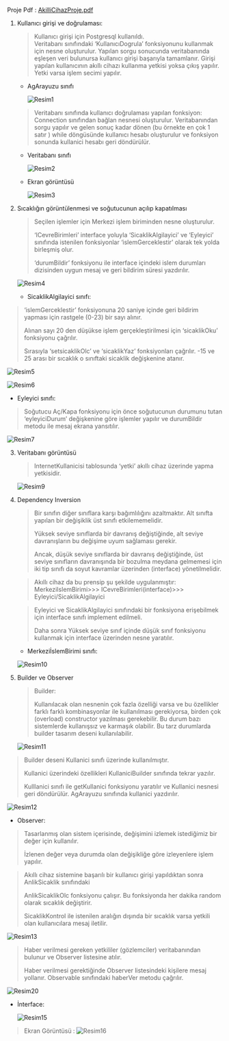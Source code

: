 Proje Pdf : [AkilliCihazProje.pdf](https://github.com/rabiaabdioglu/AkilliCihaz/files/7259387/AkilliCihazProje.pdf)




1. Kullanıcı girişi ve doğrulaması: 
    > Kullanıcı girişi için Postgresql kullanıldı.  
    Veritabanı sınıfındaki ‘KullanıcıDogrula’ fonksiyonunu kullanmak için nesne oluşturulur. 
    Yapılan sorgu sonucunda veritabanında eşleşen veri bulunursa kullanıcı girişi başarıyla tamamlanır. Girişi yapılan kullanıcının akıllı cihazı kullanma yetkisi yoksa çıkış yapılır. Yetki varsa işlem secimi yapılır. 

   - AgArayuzu sınıfı 


      ![Resim1](https://user-images.githubusercontent.com/75799790/151572754-718ea4f5-c6bc-486f-bb15-ea75a446de77.jpg)


    > Veritabanı sınıfında kullanıcı doğrulaması yapılan fonksiyon: 
    > Connection sınıfından bağlan nesnesi oluşturulur. Veritabanından sorgu yapılır ve gelen sonuç kadar dönen (bu örnekte en çok 1 satır ) while döngüsünde kullanıcı hesabı oluşturulur ve fonksiyon sonunda kullanici hesabı geri döndürülür. 

   - Veritabanı sınıfı 


        ![Resim2](https://user-images.githubusercontent.com/75799790/151573163-2e97bf3b-b754-4876-838b-8b1a5da88dae.jpg)

   - Ekran görüntüsü 
 
  
        ![Resim3](https://user-images.githubusercontent.com/75799790/151573178-42b1b38f-f880-4bd9-aec9-9cbed543a4bb.jpg)

 
2. Sıcaklığın görüntülenmesi ve soğutucunun açılıp kapatılması 
 
    > Seçilen işlemler için Merkezi işlem biriminden  nesne oluşturulur.
    > 
    > ‘ICevreBirimleri’ interface yoluyla ‘SicaklikAlgilayici’ ve ‘Eyleyici’ sınıfında istenilen fonksiyonlar  ‘islemGerceklestir’ olarak tek yolda birleşmiş olur.
    > 
    > ‘durumBildir’ fonksiyonu ile interface içindeki islem durumları dizisinden uygun mesaj  ve geri bildirim süresi yazdırılır.

      ![Resim4](https://user-images.githubusercontent.com/75799790/151573238-4556a15b-d0ad-4534-a18a-39b15a9d9527.jpg)
 

 
   - SicaklikAlgilayici sınıfı: 

  > ‘islemGerceklestir’ fonksiyonuna 20 saniye içinde geri bildirim yapması için rastgele (0-23) bir sayı alınır.
  > 
  >  Alınan sayı 20 den düşükse işlem gerçekleştirilmesi için ‘sicaklikOku’ fonksiyonu çağrılır.
  >  
  >  Sırasıyla ‘setsicaklikOlc’ ve ‘sicaklikYaz’ fonksiyonları çağrılır. -15 ve 25 arası bir sıcaklık o sınıftaki sicaklik değişkenine atanır.

![Resim5](https://user-images.githubusercontent.com/75799790/151573275-e17d5db3-a6e3-4964-a0c8-192226296050.jpg)
 
![Resim6](https://user-images.githubusercontent.com/75799790/151573283-13f4fa1e-36e6-4104-b0ec-b5b86f57184e.jpg)


  
 
 
   - Eyleyici sınıfı: 
 
  > Soğutucu Aç/Kapa fonksiyonu için önce soğutucunun durumunu tutan ‘eyleyiciDurum’ değişkenine göre işlemler yapılır ve durumBildir metodu ile  mesaj ekrana yansıtılır.            
                 
   ![Resim7](https://user-images.githubusercontent.com/75799790/151573340-f9b824a2-0d33-45df-ac6b-d165aa0db65d.jpg)
                                            

 
3. Veritabanı görüntüsü 
 
    > InternetKullanicisi tablosunda ‘yetki’ akıllı cihaz üzerinde yapma yetkisidir. 
 
  
    ![Resim9](https://user-images.githubusercontent.com/75799790/151573432-891f2fcf-f566-44c0-91b8-9c5a55adc831.jpg)

 
 
4. Dependency Inversion 
 
 
    > Bir sınıfın diğer sınıflara karşı bağımlılığını azaltmaktır. Alt sınıfta yapılan bir değişiklik üst sınıfı etkilememelidir.
    > 
    > Yüksek seviye sınıflarda bir davranış değiştiğinde, alt seviye davranışların bu değişime uyum sağlaması gerekir.
    > 
    > Ancak, düşük seviye sınıflarda bir davranış değiştiğinde, üst seviye sınıfların davranışında bir bozulma meydana gelmemesi için iki tip sınıfı da  soyut kavramlar üzerinden (interface) yönetilmelidir.
    >   

    > Akıllı cihaz da bu prensip şu şekilde uygulanmıştır: 
    > MerkeziIslemBirimi>>> ICevreBirimleri(interface)>>> Eyleyici/SicaklikAlgilayici 

    > Eyleyici ve SicaklikAlgilayici sınıfındaki bir fonksiyona erişebilmek için interface sınıfı implement edilmeli.
    > 
    >  Daha sonra Yüksek seviye sınıf içinde düşük sınıf fonksiyonu kullanmak için interface üzerinden nesne yaratılır.  

   - MerkeziİslemBirimi sınıfı: 
 
    ![Resim10](https://user-images.githubusercontent.com/75799790/151573442-c8fe29c5-ca2b-4b5e-9cb8-96e8f2add6b8.jpg)

 
 	 
5. Builder ve Observer 
 
    > Builder:
    >  
    > Kullanılacak olan nesnenin çok fazla özelliği varsa ve bu özellikler farklı farklı kombinasyonlar ile kullanılması gerekiyorsa, birden çok (overload) constructor yazılması gerekebilir. Bu durum bazı sistemlerde kullanışsız ve karmaşık olabilir.
    >  Bu tarz durumlarda  builder tasarım deseni kullanılabilir. 

    ![Resim11](https://user-images.githubusercontent.com/75799790/151573521-de6cd3b8-e4ee-45c6-9b52-c514c1c42bb1.jpg)


  > Builder deseni Kullanici sınıfı üzerinde kullanılmıştır. 
  > 
  > Kullanici üzerindeki özellikleri KullaniciBuilder sınıfında tekrar yazılır.  
  > 
  > Kulllanici sınıfı ile getKullanici fonksiyonu yaratılır ve Kullanici nesnesi geri döndürülür. AgArayuzu sınıfında kullanici yazdırılır. 
  > 
  
   ![Resim12](https://user-images.githubusercontent.com/75799790/151573542-a4e5155c-3dcd-44cb-8666-640b7cc7b572.jpg)

 
   - Observer: 

  > Tasarlanmış olan sistem içerisinde, değişimini izlemek istediğimiz bir değer için kullanılır.
  > 
  >  İzlenen değer veya durumda  olan değişikliğe göre izleyenlere işlem yapılır. 

  > Akıllı cihaz sistemine başarılı bir kullanıcı girişi yapıldıktan sonra AnlikSicaklik sınıfındaki 
  > 
  > AnlikSicaklikOlc fonksiyonu çalışır. Bu fonksiyonda her dakika random olarak sıcaklık değiştirir. 
  > 
  > SicaklikKontrol ile istenilen aralığın dışında bir sıcaklık varsa yetkili olan kullanıcılara mesaj iletilir.
  
   ![Resim13](https://user-images.githubusercontent.com/75799790/151573564-15baf4b0-2dc8-4172-826a-c9bc43f015e6.jpg)
    
  > Haber verilmesi gereken  yetkililer (gözlemciler) veritabanından bulunur ve Observer listesine atılır.  
  > 
  > Haber verilmesi gerektiğinde Observer listesindeki kişilere mesaj yollanır. Observable sınıfındaki haberVer metodu çağrılır. 
   
   ![Resim20](https://user-images.githubusercontent.com/75799790/151575068-128c2874-ac37-4cef-96a7-6b7f7e8b7b80.png)


 - İnterface: 

    ![Resim15](https://user-images.githubusercontent.com/75799790/151573624-4355579c-d891-439d-8441-b0f66a544eba.jpg)
 
> Ekran Görüntüsü :
    ![Resim16](https://user-images.githubusercontent.com/75799790/151573630-b1836291-13e3-4849-9aed-7ad43f0fd3aa.jpg)


   

  
 
 
 
